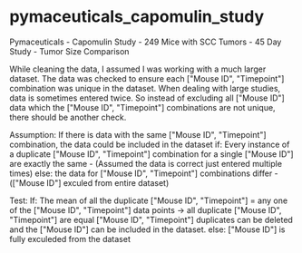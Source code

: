 # pymaceuticals_capomulin_study
 Pymaceuticals - Capomulin Study - 249 Mice with SCC Tumors - 45 Day Study - Tumor Size Comparison

While cleaning the data, I assumed I was working with a much larger dataset.
The data was checked to ensure each ["Mouse ID", "Timepoint"] combination was unique in the dataset.
When dealing with large studies, data is sometimes entered twice. So instead of excluding all ["Mouse ID"] data which the ["Mouse ID", "Timepoint"] combinations are not unique, there should be another check.

Assumption: If there is data with the same ["Mouse ID", "Timepoint"] combination, the data could be included in the dataset 
    if: Every instance of a duplicate ["Mouse ID", "Timepoint"] combination for a single ["Mouse ID"] are exactly the same - (Assumed the data is correct just entered multiple times)
    else: the data for ["Mouse ID", "Timepoint"] combinations differ - (["Mouse ID"] exculed from entire dataset)

Test:
If: The mean of all the duplicate ["Mouse ID", "Timepoint"] = any one of the ["Mouse ID", "Timepoint"] data points -> all duplicate ["Mouse ID", "Timepoint"] are equal
    ["Mouse ID", "Timepoint"] duplicates can be deleted and the ["Mouse ID"] can be included in the dataset.
else: ["Mouse ID"] is fully exculeded from the dataset